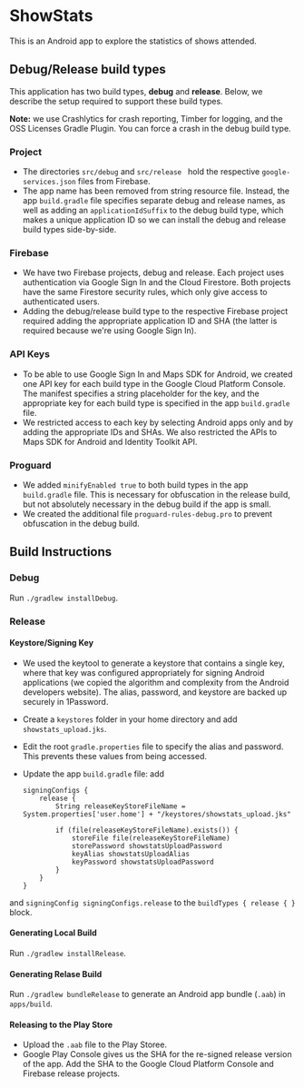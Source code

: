# ShowStats

This is an Android app to explore the statistics of shows attended.

## Debug/Release build types

This application has two build types, **debug** and **release**. Below, we describe the setup required to support these build types.

**Note:** we use Crashlytics for crash reporting, Timber for logging, and the OSS Licenses Gradle Plugin. You can force a crash in the debug build type.

### Project

- The directories `src/debug` and `src/release ` hold the respective `google-services.json` files from Firebase.
- The app name has been removed from string resource file. Instead, the app `build.gradle` file specifies separate debug and release names, as well as adding an `applicationIdSuffix` to the debug build type, which makes a unique application ID so we can install the debug and release build types side-by-side.
      
### Firebase

- We have two Firebase projects, debug and release. Each project uses authentication via Google Sign In and the Cloud Firestore. Both projects have the same Firestore security rules, which only give access to authenticated users.
- Adding the debug/release build type to the respective Firebase project required adding the appropriate application ID and SHA (the latter is required because we're using Google Sign In).
  
### API Keys

- To be able to use Google Sign In and Maps SDK for Android, we created one API key for each build type in the Google Cloud Platform Console. The manifest specifies a string placeholder for the key, and the appropriate key for each build type is specified in the app `build.gradle` file. 
- We restricted access to each key by selecting Android apps only and by adding the appropriate IDs and SHAs. We also restricted the APIs to Maps SDK for Android and Identity Toolkit API.	

### Proguard

- We added `minifyEnabled true` to both build types in the app `build.gradle` file. This is necessary for obfuscation in the release build, but not absolutely necessary in the debug build if the app is small.
- We created the additional file `proguard-rules-debug.pro` to prevent obfuscation in the debug build.
	
## Build Instructions	
	
### Debug	

Run `./gradlew installDebug`.

### Release

#### Keystore/Signing Key

- We used the keytool to generate a keystore that contains a single key, where that key was configured appropriately for signing Android applications (we copied the algorithm and complexity from the Android developers website). The alias, password, and keystore are backed up securely in 1Password.
- Create a `keystores` folder in your home directory and add `showstats_upload.jks`.
- Edit the root `gradle.properties` file to specify the alias and password. This prevents these values from being accessed.
- Update the app `build.gradle` file: add

    ```
    signingConfigs {
        release {
            String releaseKeyStoreFileName = System.properties['user.home'] + "/keystores/showstats_upload.jks"

            if (file(releaseKeyStoreFileName).exists()) {
                storeFile file(releaseKeyStoreFileName)
                storePassword showstatsUploadPassword
                keyAlias showstatsUploadAlias
                keyPassword showstatsUploadPassword
            }
        }
    }
    ```
 and `signingConfig signingConfigs.release` to the `buildTypes { release { }` block.
 
#### Generating Local Build

Run `./gradlew installRelease`.

#### Generating Relase Build
Run `./gradlew bundleRelease` to generate an Android app bundle (`.aab`) in `apps/build`.

#### Releasing to the Play Store
- Upload the `.aab` file to the Play Storee.
- Google Play Console gives us the SHA for the re-signed release version of the app. Add the SHA to the Google Cloud Platform Console and Firebase release projects.